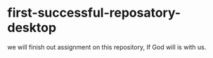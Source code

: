 # first-successful-reposatory-desktop
we will finish out assignment on this repository, If God will is with us.
